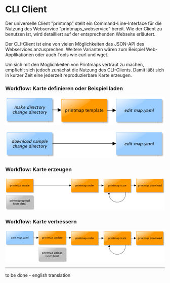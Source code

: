 # CLI Client

Der universelle Client "printmap" stellt ein Command-Line-Interface für die Nutzung des Webservice "printmaps_webservice" bereit. Wie der Client zu benutzen ist, wird detailliert auf der entsprechenden Webseite erläutert.

Der CLI-Client ist eine von vielen Möglichkeiten das JSON-API des Webservices anzusprechen.
Weitere Varianten wären zum Beispiel Web-Applikationen oder auch Tools wie curl und wget.

Um sich mit den Möglichkeiten von Printmaps vertraut zu machen, empfiehlt sich jedoch zunächst
die Nutzung des CLI-Clients. Damit läßt sich in kurzer Zeit eine jederzeit reproduzierbare Karte erzeugen.

### Workflow: Karte definieren oder Beispiel laden

![](workflow-template.png)

![](workflow-sample.png)

### Workflow: Karte erzeugen

![](workflow-create.png)

### Workflow: Karte verbessern

![](workflow-update.png)

---

to be done - english translation
